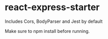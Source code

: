# react-express-starter

Includes Cors, BodyParser and Jest by default

Make sure to npm install before running.
